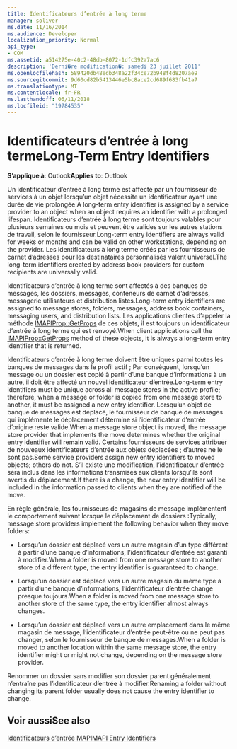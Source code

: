 ```yaml
---
title: Identificateurs d’entrée à long terme
manager: soliver
ms.date: 11/16/2014
ms.audience: Developer
localization_priority: Normal
api_type:
- COM
ms.assetid: a514275e-40c2-48db-8072-1dfc392a7ac6
description: 'Derni�re modification�: samedi 23 juillet 2011'
ms.openlocfilehash: 589420db48edb348a22f34ce72b948f4d8207ae9
ms.sourcegitcommit: 9d60cd82b5413446e5bc8ace2cd689f683fb41a7
ms.translationtype: MT
ms.contentlocale: fr-FR
ms.lasthandoff: 06/11/2018
ms.locfileid: "19784535"
---
```

# <a name="long-term-entry-identifiers"></a><span data-ttu-id="69299-103">Identificateurs d’entrée à long terme</span><span class="sxs-lookup"><span data-stu-id="69299-103">Long-Term Entry Identifiers</span></span>

  
  
<span data-ttu-id="69299-104">**S’applique à**: Outlook</span><span class="sxs-lookup"><span data-stu-id="69299-104">**Applies to**: Outlook</span></span> 
  
<span data-ttu-id="69299-105">Un identificateur d’entrée à long terme est affecté par un fournisseur de services à un objet lorsqu’un objet nécessite un identificateur ayant une durée de vie prolongée.</span><span class="sxs-lookup"><span data-stu-id="69299-105">A long-term entry identifier is assigned by a service provider to an object when an object requires an identifier with a prolonged lifespan.</span></span> <span data-ttu-id="69299-106">Identificateurs d’entrée à long terme sont toujours valables pour plusieurs semaines ou mois et peuvent être valides sur les autres stations de travail, selon le fournisseur.</span><span class="sxs-lookup"><span data-stu-id="69299-106">Long-term entry identifiers are always valid for weeks or months and can be valid on other workstations, depending on the provider.</span></span> <span data-ttu-id="69299-107">Les identificateurs à long terme créés par les fournisseurs de carnet d’adresses pour les destinataires personnalisés valent universel.</span><span class="sxs-lookup"><span data-stu-id="69299-107">The long-term identifiers created by address book providers for custom recipients are universally valid.</span></span> 
  
<span data-ttu-id="69299-108">Identificateurs d’entrée à long terme sont affectés à des banques de messages, les dossiers, messages, conteneurs de carnet d’adresses, messagerie utilisateurs et distribution listes.</span><span class="sxs-lookup"><span data-stu-id="69299-108">Long-term entry identifiers are assigned to message stores, folders, messages, address book containers, messaging users, and distribution lists.</span></span> <span data-ttu-id="69299-109">Les applications clientes d’appeler la méthode [IMAPIProp::GetProps](imapiprop-getprops.md) de ces objets, il est toujours un identificateur d’entrée à long terme qui est renvoyé.</span><span class="sxs-lookup"><span data-stu-id="69299-109">When client applications call the [IMAPIProp::GetProps](imapiprop-getprops.md) method of these objects, it is always a long-term entry identifier that is returned.</span></span> 
  
<span data-ttu-id="69299-110">Identificateurs d’entrée à long terme doivent être uniques parmi toutes les banques de messages dans le profil actif ; Par conséquent, lorsqu’un message ou un dossier est copié à partir d’une banque d’informations à un autre, il doit être affecté un nouvel identificateur d’entrée.</span><span class="sxs-lookup"><span data-stu-id="69299-110">Long-term entry identifiers must be unique across all message stores in the active profile; therefore, when a message or folder is copied from one message store to another, it must be assigned a new entry identifier.</span></span> <span data-ttu-id="69299-111">Lorsqu’un objet de banque de messages est déplacé, le fournisseur de banque de messages qui implémente le déplacement détermine si l’identificateur d’entrée d’origine reste valide.</span><span class="sxs-lookup"><span data-stu-id="69299-111">When a message store object is moved, the message store provider that implements the move determines whether the original entry identifier will remain valid.</span></span> <span data-ttu-id="69299-112">Certains fournisseurs de services attribuer de nouveaux identificateurs d’entrée aux objets déplacées ; d’autres ne le sont pas.</span><span class="sxs-lookup"><span data-stu-id="69299-112">Some service providers assign new entry identifiers to moved objects; others do not.</span></span> <span data-ttu-id="69299-113">S’il existe une modification, l’identificateur d’entrée sera inclus dans les informations transmises aux clients lorsqu’ils sont avertis du déplacement.</span><span class="sxs-lookup"><span data-stu-id="69299-113">If there is a change, the new entry identifier will be included in the information passed to clients when they are notified of the move.</span></span> 
  
<span data-ttu-id="69299-114">En règle générale, les fournisseurs de magasins de message implémentent le comportement suivant lorsque le déplacement de dossiers :</span><span class="sxs-lookup"><span data-stu-id="69299-114">Typically, message store providers implement the following behavior when they move folders:</span></span>
  
- <span data-ttu-id="69299-115">Lorsqu’un dossier est déplacé vers un autre magasin d’un type différent à partir d’une banque d’informations, l’identificateur d’entrée est garanti à modifier.</span><span class="sxs-lookup"><span data-stu-id="69299-115">When a folder is moved from one message store to another store of a different type, the entry identifier is guaranteed to change.</span></span>
    
- <span data-ttu-id="69299-116">Lorsqu’un dossier est déplacé vers un autre magasin du même type à partir d’une banque d’informations, l’identificateur d’entrée change presque toujours.</span><span class="sxs-lookup"><span data-stu-id="69299-116">When a folder is moved from one message store to another store of the same type, the entry identifier almost always changes.</span></span>
    
- <span data-ttu-id="69299-117">Lorsqu’un dossier est déplacé vers un autre emplacement dans le même magasin de message, l’identificateur d’entrée peut-être ou ne peut pas changer, selon le fournisseur de banque de messages.</span><span class="sxs-lookup"><span data-stu-id="69299-117">When a folder is moved to another location within the same message store, the entry identifier might or might not change, depending on the message store provider.</span></span>
    
<span data-ttu-id="69299-118">Renommer un dossier sans modifier son dossier parent généralement n’entraîne pas l’identificateur d’entrée à modifier.</span><span class="sxs-lookup"><span data-stu-id="69299-118">Renaming a folder without changing its parent folder usually does not cause the entry identifier to change.</span></span> 
  
## <a name="see-also"></a><span data-ttu-id="69299-119">Voir aussi</span><span class="sxs-lookup"><span data-stu-id="69299-119">See also</span></span>



[<span data-ttu-id="69299-120">Identificateurs d’entrée MAPI</span><span class="sxs-lookup"><span data-stu-id="69299-120">MAPI Entry Identifiers</span></span>](mapi-entry-identifiers.md)

